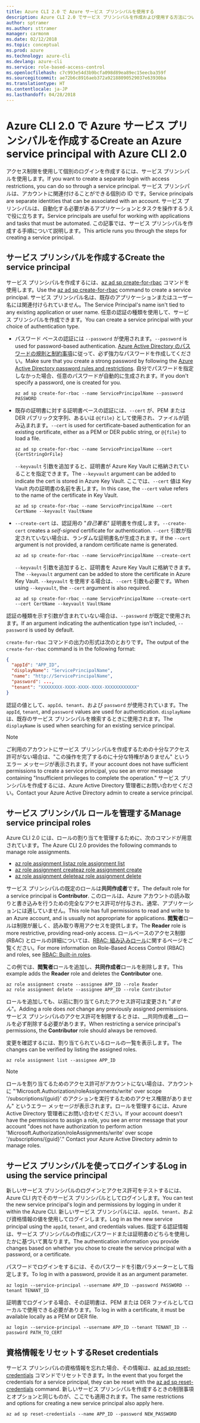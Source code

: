 ```yaml
---
title: Azure CLI 2.0 で Azure サービス プリンシパルを使用する
description: Azure CLI 2.0 でサービス プリンシパルを作成および使用する方法について説明します。
author: sptramer
ms.author: sttramer
manager: carmonm
ms.date: 02/12/2018
ms.topic: conceptual
ms.prod: azure
ms.technology: azure-cli
ms.devlang: azure-cli
ms.service: role-based-access-control
ms.openlocfilehash: c7c993e54d3b9bcfa098d89ea89ec15eecba359f
ms.sourcegitcommit: ae72b6c8916aeb372a92188090529037e63930ba
ms.translationtype: HT
ms.contentlocale: ja-JP
ms.lasthandoff: 04/28/2018
---
```

# <a name="create-an-azure-service-principal-with-azure-cli-20"></a><span data-ttu-id="a2d18-103">Azure CLI 2.0 で Azure サービス プリンシパルを作成する</span><span class="sxs-lookup"><span data-stu-id="a2d18-103">Create an Azure service principal with Azure CLI 2.0</span></span>

<span data-ttu-id="a2d18-104">アクセス制限を使用して個別のログインを作成するには、サービス プリンシパルを使用します。</span><span class="sxs-lookup"><span data-stu-id="a2d18-104">If you want to create a separate login with access restrictions, you can do so through a service principal.</span></span> <span data-ttu-id="a2d18-105">サービス プリンシパルは、アカウントに関連付けることができる個別の ID です。</span><span class="sxs-lookup"><span data-stu-id="a2d18-105">Service principals are separate identities that can be associated with an account.</span></span> <span data-ttu-id="a2d18-106">サービス プリンシパルは、自動化する必要があるアプリケーションとタスクを操作するうえで役に立ちます。</span><span class="sxs-lookup"><span data-stu-id="a2d18-106">Service principals are useful for working with applications and tasks that must be automated.</span></span> <span data-ttu-id="a2d18-107">この記事では、サービス プリンシパルを作成する手順について説明します。</span><span class="sxs-lookup"><span data-stu-id="a2d18-107">This article runs you through the steps for creating a service principal.</span></span>

## <a name="create-the-service-principal"></a><span data-ttu-id="a2d18-108">サービス プリンシパルを作成する</span><span class="sxs-lookup"><span data-stu-id="a2d18-108">Create the service principal</span></span>

<span data-ttu-id="a2d18-109">サービス プリンシパルを作成するには、[az ad sp create-for-rbac](/cli/azure/ad/sp#az-ad-sp-create-for-rbac) コマンドを使用します。</span><span class="sxs-lookup"><span data-stu-id="a2d18-109">Use the [az ad sp create-for-rbac](/cli/azure/ad/sp#az-ad-sp-create-for-rbac) command to create a service principal.</span></span> <span data-ttu-id="a2d18-110">サービス プリンシパル名は、既存のアプリケーションまたはユーザー名には関連付けられていません。</span><span class="sxs-lookup"><span data-stu-id="a2d18-110">The Service Principal's name isn't tied to any existing application or user name.</span></span> <span data-ttu-id="a2d18-111">任意の認証の種類を使用して、サービス プリンシパルを作成できます。</span><span class="sxs-lookup"><span data-stu-id="a2d18-111">You can create a service principal with your choice of authentication type.</span></span>

* <span data-ttu-id="a2d18-112">パスワード ベースの認証には `--password` が使用されます。</span><span class="sxs-lookup"><span data-stu-id="a2d18-112">`--password` is used for password-based authentication.</span></span> <span data-ttu-id="a2d18-113">[Azure Active Directory のパスワードの規則と制約事項](/azure/active-directory/active-directory-passwords-policy)に従って、必ず強力なパスワードを作成してください。</span><span class="sxs-lookup"><span data-stu-id="a2d18-113">Make sure that you create a strong password by following the [Azure Active Directory password rules and restrictions](/azure/active-directory/active-directory-passwords-policy).</span></span> <span data-ttu-id="a2d18-114">自分でパスワードを指定しなかった場合、任意のパスワードが自動的に生成されます。</span><span class="sxs-lookup"><span data-stu-id="a2d18-114">If you don't specify a password, one is created for you.</span></span>

  ```azurecli
  az ad sp create-for-rbac --name ServicePrincipalName --password PASSWORD
  ```

* <span data-ttu-id="a2d18-115">既存の証明書に対する証明書ベースの認証には、`--cert` が、PEM または DER パブリック文字列、あるいは `@{file}` として使用され、ファイルが読み込まれます。</span><span class="sxs-lookup"><span data-stu-id="a2d18-115">`--cert` is used for certificate-based authentication for an existing certificate, either as a PEM or DER public string, or `@{file}` to load a file.</span></span>

  ```azurecli
  az ad sp create-for-rbac --name ServicePrincipalName --cert {CertStringOrFile} 
  ```

  <span data-ttu-id="a2d18-116">`--keyvault` 引数を追加すると、証明書が Azure Key Vault に格納されていることを指定できます。</span><span class="sxs-lookup"><span data-stu-id="a2d18-116">The `--keyvault` argument can be added to indicate the cert is stored in Azure Key Vault.</span></span> <span data-ttu-id="a2d18-117">ここでは、`--cert` 値は Key Vault 内の証明書の名前を表します。</span><span class="sxs-lookup"><span data-stu-id="a2d18-117">In this case, the `--cert` value refers to the name of the certificate in Key Vault.</span></span>

  ```azurecli
  az ad sp create-for-rbac --name ServicePrincipalName --cert CertName --keyvault VaultName
  ```

* <span data-ttu-id="a2d18-118">`--create-cert` は、認証用の "_自己署名_" 証明書を作成します。</span><span class="sxs-lookup"><span data-stu-id="a2d18-118">`--create-cert` creates a _self-signed_ certificate for authentication.</span></span> <span data-ttu-id="a2d18-119">`--cert` 引数が指定されていない場合は、ランダムな証明書名が生成されます。</span><span class="sxs-lookup"><span data-stu-id="a2d18-119">If the `--cert` argument is not provided, a random certificate name is generated.</span></span>

  ```azurecli
  az ad sp create-for-rbac --name ServicePrincipalName --create-cert
  ```

  <span data-ttu-id="a2d18-120">`--keyvault` 引数を追加すると、証明書を Azure Key Vault に格納できます。</span><span class="sxs-lookup"><span data-stu-id="a2d18-120">The `--keyvault` argument can be added to store the certificate in Azure Key Vault.</span></span> <span data-ttu-id="a2d18-121">`--keyvault` を使用する場合は、`--cert` 引数も必要です。</span><span class="sxs-lookup"><span data-stu-id="a2d18-121">When using `--keyvault`, the `--cert` argument is also required.</span></span>

  ```azurecli
  az ad sp create-for-rbac --name ServicePrincipalName --create-cert --cert CertName --keyvault VaultName
  ```

<span data-ttu-id="a2d18-122">認証の種類を示す引数が含まれていない場合は、`--password` が既定で使用されます。</span><span class="sxs-lookup"><span data-stu-id="a2d18-122">If an argument indicating the authentication type isn't included, `--password` is used by default.</span></span>

<span data-ttu-id="a2d18-123">`create-for-rbac` コマンドの出力の形式は次のとおりです。</span><span class="sxs-lookup"><span data-stu-id="a2d18-123">The output of the `create-for-rbac` command is in the following format:</span></span>

```json
{
  "appId": "APP_ID",
  "displayName": "ServicePrincipalName",
  "name": "http://ServicePrincipalName",
  "password": ...,
  "tenant": "XXXXXXXX-XXXX-XXXX-XXXX-XXXXXXXXXXXX"
}
```

<span data-ttu-id="a2d18-124">認証の値として、`appId`、`tenant`、および `password` が使用されています。</span><span class="sxs-lookup"><span data-stu-id="a2d18-124">The `appId`, `tenant`, and `password` values are used for authentication.</span></span> <span data-ttu-id="a2d18-125">`displayName` は、既存のサービス プリンシパルを検索するときに使用されます。</span><span class="sxs-lookup"><span data-stu-id="a2d18-125">The `displayName` is used when searching for an existing service principal.</span></span>

> [!NOTE]
> <span data-ttu-id="a2d18-126">ご利用のアカウントにサービス プリンシパルを作成するための十分なアクセス許可がない場合は、"この操作を完了するのに十分な特権がありません" というエラー メッセージが表示されます。</span><span class="sxs-lookup"><span data-stu-id="a2d18-126">If your account does not have sufficient permissions to create a service principal, you see an error message containing "Insufficient privileges to complete the operation."</span></span> <span data-ttu-id="a2d18-127">サービス プリンシパルを作成するには、Azure Active Directory 管理者にお問い合わせください。</span><span class="sxs-lookup"><span data-stu-id="a2d18-127">Contact your Azure Active Directory admin to create a service principal.</span></span>

## <a name="manage-service-principal-roles"></a><span data-ttu-id="a2d18-128">サービス プリンシパル ロールを管理する</span><span class="sxs-lookup"><span data-stu-id="a2d18-128">Manage service principal roles</span></span> 

<span data-ttu-id="a2d18-129">Azure CLI 2.0 には、ロールの割り当てを管理するために、次のコマンドが用意されています。</span><span class="sxs-lookup"><span data-stu-id="a2d18-129">The Azure CLI 2.0 provides the following commands to manage role assignments.</span></span>

* [<span data-ttu-id="a2d18-130">az role assignment list</span><span class="sxs-lookup"><span data-stu-id="a2d18-130">az role assignment list</span></span>](/cli/azure/role/assignment#az-role-assignment-list)
* [<span data-ttu-id="a2d18-131">az role assignment create</span><span class="sxs-lookup"><span data-stu-id="a2d18-131">az role assignment create</span></span>](/cli/azure/role/assignment#az-role-assignment-create)
* [<span data-ttu-id="a2d18-132">az role assignment delete</span><span class="sxs-lookup"><span data-stu-id="a2d18-132">az role assignment delete</span></span>](/cli/azure/role/assignment#az-role-assignment-delete)

<span data-ttu-id="a2d18-133">サービス プリンシパルの既定のロールは**共同作成者**です。</span><span class="sxs-lookup"><span data-stu-id="a2d18-133">The default role for a service principal is **Contributor**.</span></span> <span data-ttu-id="a2d18-134">このロールは、Azure アカウントの読み取りと書き込みを行うための完全なアクセス許可が付与され、通常、アプリケーションには適していません。</span><span class="sxs-lookup"><span data-stu-id="a2d18-134">This role has full permissions to read and write to an Azure account, and is usually not appropriate for applications.</span></span> <span data-ttu-id="a2d18-135">**閲覧者**ロールは制限が厳しく、読み取り専用アクセスを提供します。</span><span class="sxs-lookup"><span data-stu-id="a2d18-135">The **Reader** role is more restrictive, providing read-only access.</span></span>  <span data-ttu-id="a2d18-136">ロールベースのアクセス制御 (RBAC) とロールの詳細については、[RBAC: 組み込みロール](/azure/active-directory/role-based-access-built-in-roles)に関するページをご覧ください。</span><span class="sxs-lookup"><span data-stu-id="a2d18-136">For more information on Role-Based Access Control (RBAC) and roles, see [RBAC: Built-in roles](/azure/active-directory/role-based-access-built-in-roles).</span></span>

<span data-ttu-id="a2d18-137">この例では、**閲覧者**ロールを追加し、**共同作成者**ロールを削除します。</span><span class="sxs-lookup"><span data-stu-id="a2d18-137">This example adds the **Reader** role and deletes the **Contributor** one.</span></span>

```azurecli
az role assignment create --assignee APP_ID --role Reader
az role assignment delete --assignee APP_ID --role Contributor
```

<span data-ttu-id="a2d18-138">ロールを追加しても、以前に割り当てられたアクセス許可は変更され "_ません_"。</span><span class="sxs-lookup"><span data-stu-id="a2d18-138">Adding a role does _not_ change any previously assigned permissions.</span></span> <span data-ttu-id="a2d18-139">サービス プリンシパルのアクセス許可を制限するときは、__共同作成者__ロールを必ず削除する必要があります。</span><span class="sxs-lookup"><span data-stu-id="a2d18-139">When restricting a service principal's permissions, the __Contributor__ role should always be removed.</span></span>

<span data-ttu-id="a2d18-140">変更を確認するには、割り当てられているロールの一覧を表示します。</span><span class="sxs-lookup"><span data-stu-id="a2d18-140">The changes can be verified by listing the assigned roles.</span></span>

```azurecli
az role assignment list --assignee APP_ID
```

> [!NOTE] 
> <span data-ttu-id="a2d18-141">ロールを割り当てるためのアクセス許可がアカウントにない場合は、アカウントに "'Microsoft.Authorization/roleAssignments/write' over scope '/subscriptions/{guid}' のアクションを実行するためのアクセス権限がありません" というエラー メッセージが表示されます。ロールを管理するには、Azure Active Directory 管理者にお問い合わせください。</span><span class="sxs-lookup"><span data-stu-id="a2d18-141">If your account doesn't have the permissions to assign a role, you see an error message that your account "does not have authorization to perform action 'Microsoft.Authorization/roleAssignments/write' over scope '/subscriptions/{guid}'." Contact your Azure Active Directory admin to manage roles.</span></span>

## <a name="log-in-using-the-service-principal"></a><span data-ttu-id="a2d18-142">サービス プリンシパルを使ってログインする</span><span class="sxs-lookup"><span data-stu-id="a2d18-142">Log in using the service principal</span></span>

<span data-ttu-id="a2d18-143">新しいサービス プリンシパルのログインとアクセス許可をテストするには、Azure CLI 内でそのサービス プリンシパルとしてログインします。</span><span class="sxs-lookup"><span data-stu-id="a2d18-143">You can test the new service principal's login and permissions by logging in under it within the Azure CLI.</span></span> <span data-ttu-id="a2d18-144">新しいサービス プリンシパルには、`appId`、`tenant`、および資格情報の値を使用してログインします。</span><span class="sxs-lookup"><span data-stu-id="a2d18-144">Log in as the new service principal using the `appId`, `tenant`, and credentials values.</span></span> <span data-ttu-id="a2d18-145">指定する認証情報は、サービス プリンシパルの作成にパスワードまたは証明書のどちらを使用したかに基づいて異なります。</span><span class="sxs-lookup"><span data-stu-id="a2d18-145">The authentication information you provide changes based on whether you chose to create the service principal with a password, or a certificate.</span></span>

<span data-ttu-id="a2d18-146">パスワードでログインをするには、そのパスワードを引数パラメーターとして指定します。</span><span class="sxs-lookup"><span data-stu-id="a2d18-146">To log in with a password, provide it as an argument parameter.</span></span>

```azurecli
az login --service-principal --username APP_ID --password PASSWORD --tenant TENANT_ID
```

<span data-ttu-id="a2d18-147">証明書でログインする場合、その証明書は、PEM または DER ファイルとしてローカルで使用できる必要があります。</span><span class="sxs-lookup"><span data-stu-id="a2d18-147">To log in with a certificate, it must be available locally as a PEM or DER file.</span></span>

```azurecli
az login --service-principal --username APP_ID --tenant TENANT_ID --password PATH_TO_CERT
```
## <a name="reset-credentials"></a><span data-ttu-id="a2d18-148">資格情報をリセットする</span><span class="sxs-lookup"><span data-stu-id="a2d18-148">Reset credentials</span></span>

<span data-ttu-id="a2d18-149">サービス プリンシパルの資格情報を忘れた場合、その情報は、[az ad sp reset-credentials](https://docs.microsoft.com/en-us/cli/azure/ad/sp#az-ad-sp-reset-credentials) コマンドでリセットできます。</span><span class="sxs-lookup"><span data-stu-id="a2d18-149">In the event that you forget the credentials for a service principal, they can be reset with the [az ad sp reset-credentials](https://docs.microsoft.com/en-us/cli/azure/ad/sp#az-ad-sp-reset-credentials) command.</span></span> <span data-ttu-id="a2d18-150">新しいサービス プリンシパルを作成するときの制限事項とオプションと同じものが、ここでも適用されます。</span><span class="sxs-lookup"><span data-stu-id="a2d18-150">The same restrictions and options for creating a new service principal also apply here.</span></span>

```azurecli
az ad sp reset-credentials --name APP_ID --password NEW_PASSWORD
```
